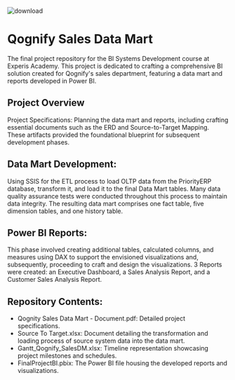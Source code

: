 

![download](https://github.com/user-attachments/assets/2f5b0c52-5192-4c9e-a3e4-b7260ecfbf31)

# Qognify Sales Data Mart 

The final project repository for the BI Systems Development course at Experis Academy. This project is dedicated to crafting a comprehensive BI solution created for Qognify's sales department, featuring a data mart and reports developed in Power BI.

## Project Overview
Project Specifications: Planning the data mart and reports, including crafting essential documents such as the ERD and Source-to-Target Mapping. These artifacts provided the foundational blueprint for subsequent development phases.

## Data Mart Development: 
Using SSIS for the ETL process to load OLTP data from the PriorityERP database, transform it, and load it to the final Data Mart tables. Many data quality assurance tests were conducted throughout this process to maintain data integrity. The resulting data mart comprises one fact table, five dimension tables, and one history table.

## Power BI Reports:
This phase involved creating additional tables, calculated columns, and measures using DAX to support the envisioned visualizations and, subsequently, proceeding to craft and design the visualizations. 3 Reports were created: an Executive Dashboard, a Sales Analysis Report, and a Customer Sales Analysis Report.

## Repository Contents:
* Qognity Sales Data Mart - Document.pdf: Detailed project specifications.
* Source To Target.xlsx: Document detailing the transformation and loading process of source system data into the data mart.
* Gantt_Qognify_SalesDM.xlsx: Timeline representation showcasing project milestones and schedules.
* FinalProjectBI.pbix: The Power BI file housing the developed reports and visualizations.
